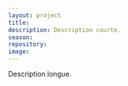 ```yaml
---
layout: project
title:
description: Description courte.
season:
repository:
image:
---
```


Description longue.
